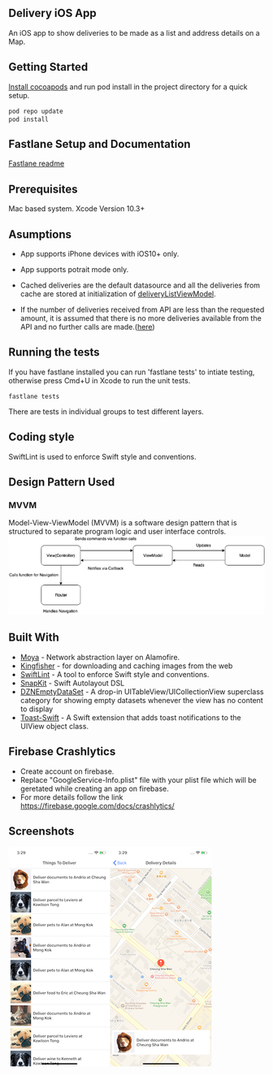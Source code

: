 ## Delivery iOS App
An iOS app to show deliveries to be made as a list and address details on a Map.

## Getting Started

[Install cocoapods](https://guides.cocoapods.org/using/getting-started.html) and run pod install in the project directory for a quick setup.
```
pod repo update
pod install
```
## Fastlane Setup and Documentation

[Fastlane readme](fastlane/README.md)

## Prerequisites

Mac based system.
Xcode Version 10.3+

## Asumptions

* App supports iPhone devices with iOS10+ only.
* App supports potrait mode only.
* Cached deliveries are the default datasource and all the deliveries from cache are stored at initialization of [deliveryListViewModel](Delivery/Modules/Delivery/ViewModels/DeliveryListViewModel.swift#L45).

* If the number of deliveries received from API are less than the requested amount, it is assumed that there is no more deliveries available from the API and no further calls are made.([here](Delivery/Modules/Delivery/ViewModels/DeliveryListViewModel.swift#L60))

## Running the tests

If you have fastlane installed you can run 'fastlane tests' to intiate testing, otherwise press Cmd+U in Xcode to run the unit tests.
```
fastlane tests
```
There are tests in individual groups to test different layers.

## Coding style 

SwiftLint is used to enforce Swift style and conventions. 

## Design Pattern Used
### MVVM

Model-View-ViewModel (MVVM) is a software design pattern that is structured to separate program logic and user interface controls.
<img src="Screenshots/MVVM.png" alt="MVVM" />

## Built With

* [Moya](https://moya.github.io) - Network abstraction layer on Alamofire.
* [Kingfisher](https://github.com/onevcat/Kingfisher) - for downloading and caching images from the web
* [SwiftLint](https://github.com/realm/SwiftLint) - A tool to enforce Swift style and conventions.
* [SnapKit](https://github.com/SnapKit/SnapKit) - Swift Autolayout DSL
* [DZNEmptyDataSet](https://github.com/dzenbot/DZNEmptyDataSet) - A drop-in UITableView/UICollectionView superclass category for showing empty datasets whenever the view has no content to display
* [Toast-Swift](https://github.com/scalessec/Toast-Swift) - A Swift extension that adds toast notifications to the UIView object class.

## Firebase Crashlytics
- Create account on firebase.
- Replace "GoogleService-Info.plist" file with your plist file which will be geretated while creating an app on firebase.
- For more details follow the link https://firebase.google.com/docs/crashlytics/

## Screenshots
<img src="Screenshots/DeliveryList.png" alt="DeliveryList" width="200"/><img src="Screenshots/DeliveryDetails.png" alt="DeliveryDetails" width="200"/>
